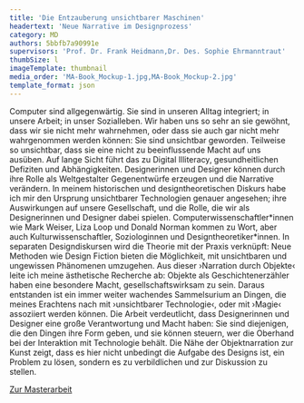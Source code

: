 ```yaml
---
title: 'Die Entzauberung unsichtbarer Maschinen'
headertext: 'Neue Narrative im Designprozess'
category: MD
authors: 5bbfb7a90991e
supervisors: 'Prof. Dr. Frank Heidmann,Dr. Des. Sophie Ehrmanntraut'
thumbSize: l
imageTemplate: thumbnail
media_order: 'MA-Book_Mockup-1.jpg,MA-Book_Mockup-2.jpg'
template_format: json
---
```


Computer sind allgegenwärtig. Sie sind in unseren Alltag integriert; in unsere Arbeit; in unser Sozialleben. Wir haben uns so sehr an sie gewöhnt, dass wir sie nicht mehr wahrnehmen, oder dass sie auch gar nicht mehr wahrgenommen werden können: Sie sind unsichtbar geworden. Teilweise so unsichtbar, dass sie eine nicht zu beeinflussende Macht auf uns ausüben. Auf lange Sicht führt das zu Digital Illiteracy, gesundheitlichen Defiziten und Abhängigkeiten. Designerinnen und Designer können durch ihre Rolle als Weltgestalter Gegenentwürfe erzeugen und die Narrative verändern. In meinem historischen und designtheoretischen Diskurs habe ich mir den Ursprung unsichtbarer Technologien genauer angesehen; ihre Auswirkungen auf unsere Gesellschaft, und die Rolle, die wir als Designerinnen und Designer dabei spielen. Computerwissenschaftler\*innen wie Mark Weiser, Liza Loop und Donald Norman kommen zu Wort, aber auch Kulturwissenschaftler, Soziologinnen und Designtheoretiker\*innen. In separaten Designdiskursen wird die Theorie mit der Praxis verknüpft: Neue Methoden wie Design Fiction bieten die Möglichkeit, mit unsichtbaren und ungewissen Phänomenen umzugehen. Aus dieser ›Narration durch Objekte‹ leite ich meine ästhetische Recherche ab: Objekte als Geschichtenerzähler haben eine besondere Macht, gesellschaftswirksam zu sein. Daraus entstanden ist ein immer weiter wachendes Sammelsurium an Dingen, die meines Erachtens nach mit ›unsichtbarer Technologie‹, oder mit ›Magie‹ assoziiert werden können. Die Arbeit verdeutlicht, dass Designerinnen und Designer eine große Verantwortung und Macht haben: Sie sind diejenigen, die den Dingen ihre Form geben, und sie können steuern, wer die Oberhand bei der Interaktion mit Technologie behält. Die Nähe der Objektnarration zur Kunst zeigt, dass es hier nicht unbedingt die Aufgabe des Designs ist, ein Problem zu lösen, sondern es zu verbildlichen und zur Diskussion zu stellen.

<a href="https://www.christophrauscher.de/aestheticresearch" target="_blank">Zur Masterarbeit</a>